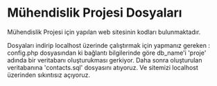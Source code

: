 # Mühendislik Projesi Dosyaları
Mühendislik Projesi için yapılan web sitesinin kodları bulunmaktadır.

Dosyaları indirip localhost üzerinde çalıştırmak için yapmanız gereken : config.php dosyasından ki bağlantı bilgilerinde göre db_name'i 'proje' adında bir veritabanı oluşturukması gerkiyor. Daha sonra oluşturulan veritabanına 'contacts.sql' dosyasını atıyoruz. Ve sitemizi localhost üzerinden sıkıntısız açıyoruz.
